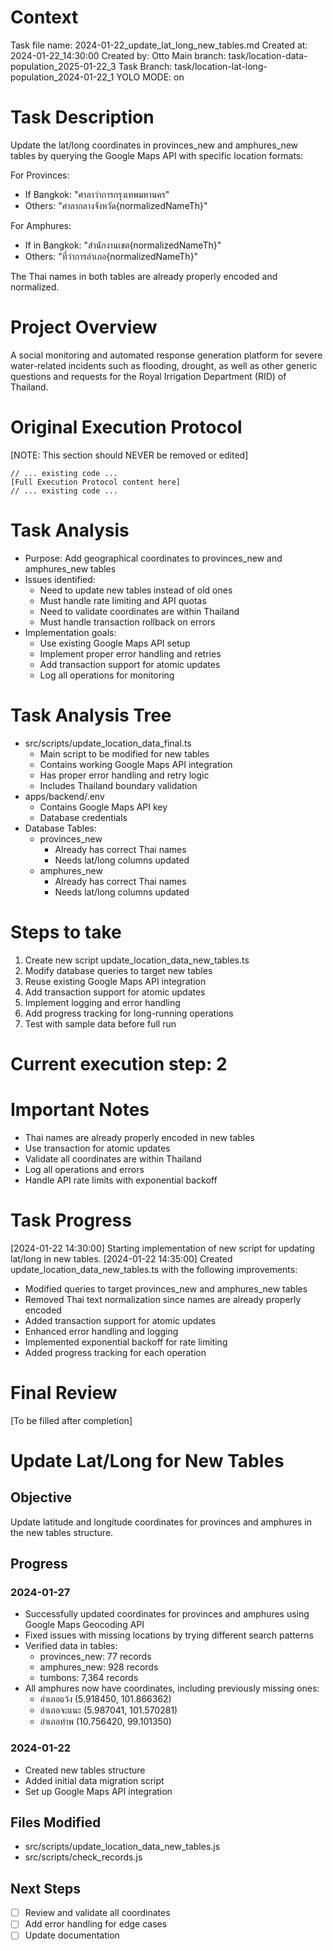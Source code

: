 # Context
Task file name: 2024-01-22_update_lat_long_new_tables.md
Created at: 2024-01-22_14:30:00
Created by: Otto
Main branch: task/location-data-population_2025-01-22_3
Task Branch: task/location-lat-long-population_2024-01-22_1
YOLO MODE: on

# Task Description
Update the lat/long coordinates in provinces_new and amphures_new tables by querying the Google Maps API with specific location formats:

For Provinces:
- If Bangkok: "ศาลาว่าการกรุงเทพมหานคร"
- Others: "ศาลากลางจังหวัด{normalizedNameTh}"

For Amphures:
- If in Bangkok: "สำนักงานเขต{normalizedNameTh}"
- Others: "ที่ว่าการอำเภอ{normalizedNameTh}"

The Thai names in both tables are already properly encoded and normalized.

# Project Overview
A social monitoring and automated response generation platform for severe water-related incidents such as flooding, drought, as well as other generic questions and requests for the Royal Irrigation Department (RID) of Thailand.

# Original Execution Protocol
[NOTE: This section should NEVER be removed or edited]
```
// ... existing code ...
[Full Execution Protocol content here]
// ... existing code ...
```

# Task Analysis
- Purpose: Add geographical coordinates to provinces_new and amphures_new tables
- Issues identified:
  - Need to update new tables instead of old ones
  - Must handle rate limiting and API quotas
  - Need to validate coordinates are within Thailand
  - Must handle transaction rollback on errors
- Implementation goals:
  - Use existing Google Maps API setup
  - Implement proper error handling and retries
  - Add transaction support for atomic updates
  - Log all operations for monitoring

# Task Analysis Tree
- src/scripts/update_location_data_final.ts
  - Main script to be modified for new tables
  - Contains working Google Maps API integration
  - Has proper error handling and retry logic
  - Includes Thailand boundary validation
- apps/backend/.env
  - Contains Google Maps API key
  - Database credentials
- Database Tables:
  - provinces_new
    - Already has correct Thai names
    - Needs lat/long columns updated
  - amphures_new
    - Already has correct Thai names
    - Needs lat/long columns updated

# Steps to take
1. Create new script update_location_data_new_tables.ts
2. Modify database queries to target new tables
3. Reuse existing Google Maps API integration
4. Add transaction support for atomic updates
5. Implement logging and error handling
6. Add progress tracking for long-running operations
7. Test with sample data before full run

# Current execution step: 2

# Important Notes
- Thai names are already properly encoded in new tables
- Use transaction for atomic updates
- Validate all coordinates are within Thailand
- Log all operations and errors
- Handle API rate limits with exponential backoff

# Task Progress
[2024-01-22 14:30:00] Starting implementation of new script for updating lat/long in new tables.
[2024-01-22 14:35:00] Created update_location_data_new_tables.ts with the following improvements:
- Modified queries to target provinces_new and amphures_new tables
- Removed Thai text normalization since names are already properly encoded
- Added transaction support for atomic updates
- Enhanced error handling and logging
- Implemented exponential backoff for rate limiting
- Added progress tracking for each operation

# Final Review
[To be filled after completion]

# Update Lat/Long for New Tables

## Objective
Update latitude and longitude coordinates for provinces and amphures in the new tables structure.

## Progress

### 2024-01-27
- Successfully updated coordinates for provinces and amphures using Google Maps Geocoding API
- Fixed issues with missing locations by trying different search patterns
- Verified data in tables:
  - provinces_new: 77 records
  - amphures_new: 928 records
  - tumbons: 7,364 records
- All amphures now have coordinates, including previously missing ones:
  - อำเภอแว้ง (5.918450, 101.866362)
  - อำเภอจะแนะ (5.987041, 101.570281)
  - อำเภอท่าพ (10.756420, 99.101350)

### 2024-01-22
- Created new tables structure
- Added initial data migration script
- Set up Google Maps API integration

## Files Modified
- src/scripts/update_location_data_new_tables.js
- src/scripts/check_records.js

## Next Steps
- [ ] Review and validate all coordinates
- [ ] Add error handling for edge cases
- [ ] Update documentation 